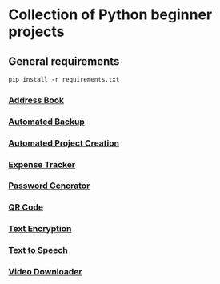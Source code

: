 # Collection of Python beginner projects

## General requirements

```ps
pip install -r requirements.txt
```

### [Address Book](AddressBook/INFO.md)
### [Automated Backup](auto_backup/INFO.md)
### [Automated Project Creation](create_project/INFO.md)
### [Expense Tracker](ExpenseTracker/INFO.md)
### [Password Generator](PasswordGenerator/INFO.md)
### [QR Code](QR_Code_Generator/INFO.md)
### [Text Encryption](TextEncryption/INFO.md)
### [Text to Speech](TextToSpeech/INFO.md)
### [Video Downloader](VideoDownloader/INFO.md)
